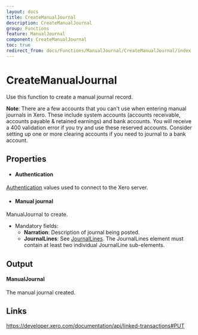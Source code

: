 ```yaml
---
layout: docs
title: CreateManualJournal
description: CreateManualJournal
group: Functions
feature: ManualJournal
component: CreateManualJournal
toc: true
redirect_from: docs/Functions/ManualJournal/CreateManualJournal/index
---
```

CreateManualJournal
============

Use this function to create a manual journal record.

**Note**: There are a few accounts that you can't use when entering manual journals in Xero. These include system accounts (accounts receivable, accounts payable & retained earnings) and bank accounts. You will receive a 400 validation error if you try and use these reserved accounts. Consider setting up one or more clearing accounts if you need to journal to a bank account.

Properties
----------

- #### Authentication
[Authentication](../../../Common/Authentication/Index.md) values used to connect to the Xero server.
- #### Manual journal
ManualJournal to create.
- Mandatory fields:
     - **Narration**: Description of journal being posted.
     - **JournalLines**: See [JournalLines](https://developer.xero.com/documentation/api/manual-journals#LineItemsPOST). The JournalLines element must contain at least two individual JournalLine sub-elements.


Output
-----
#### ManualJournal
The manual journal created.

Links
-----

https://developer.xero.com/documentation/api/linked-transactions#PUT
